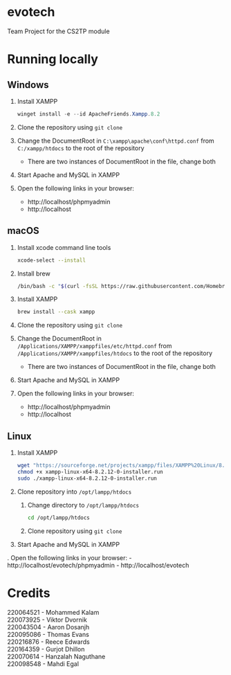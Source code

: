 # evotech
Team Project for the CS2TP module

# Running locally

## Windows

1. Install XAMPP
    ```powershell
    winget install -e --id ApacheFriends.Xampp.8.2
    ```

2. Clone the repository using `git clone`

3. Change the DocumentRoot in `C:\xampp\apache\conf\httpd.conf` from `C:/xampp/htdocs` to the root of the repository
    - There are two instances of DocumentRoot in the file, change both

4. Start Apache and MySQL in XAMPP

5. Open the following links in your browser:
    - http://localhost/phpmyadmin
    - http://localhost

## macOS

1. Install xcode command line tools
    ```bash
    xcode-select --install
    ```

2. Install brew
    ```bash
    /bin/bash -c "$(curl -fsSL https://raw.githubusercontent.com/Homebrew/install/HEAD/install.sh) NONINTERACTIVE=1"
    ```
3. Install XAMPP
    ```bash
    brew install --cask xampp
    ```
    
4. Clone the repository using `git clone`

5. Change the DocumentRoot in `/Applications/XAMPP/xamppfiles/etc/httpd.conf` from `/Applications/XAMPP/xamppfiles/htdocs` to the root of the repository
    - There are two instances of DocumentRoot in the file, change both

6. Start Apache and MySQL in XAMPP

7. Open the following links in your browser:
    - http://localhost/phpmyadmin
    - http://localhost
    

## Linux

1. Install XAMPP
    ```bash
    wget "https://sourceforge.net/projects/xampp/files/XAMPP%20Linux/8.2.12/xampp-linux-x64-8.2.12-0-installer.run"
    chmod +x xampp-linux-x64-8.2.12-0-installer.run
    sudo ./xampp-linux-x64-8.2.12-0-installer.run
    ```

2. Clone repository into `/opt/lampp/htdocs`
    1. Change directory to `/opt/lampp/htdocs`
        ```bash
        cd /opt/lampp/htdocs
        ```
    2. Clone repository using `git clone`

3. Start Apache and MySQL in XAMPP

. Open the following links in your browser:
    - http://localhost/evotech/phpmyadmin
    - http://localhost/evotech

# Credits

220064521 - Mohammed Kalam  
220073925 - Viktor Dvornik  
220043504 - Aaron Dosanjh  
220095086 - Thomas Evans  
220216876 - Reece Edwards  
220164359 - Gurjot Dhillon  
220070614 - Hanzalah Naguthane  
220098548 - Mahdi Egal  

